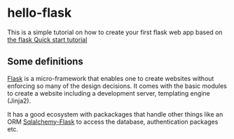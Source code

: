 # hello-flask

This is a simple tutorial on how to create your first flask web app based on [the flask Quick start tutorial](https://flask.palletsprojects.com/en/1.1.x/quickstart/)

## Some definitions

[Flask](https://flask.palletsprojects.com/en/1.1.x/) is a micro-framework that enables one to create websites without enforcing so many of the design decisions. It comes with the basic modules to create a website including a development server, templating engine (Jinja2).

It has a good ecosystem with packackages that handle other things like an ORM [Sqlalchemy-Flask](https://flask-sqlalchemy.palletsprojects.com/en/2.x/) to access the database, authentication packages etc.
